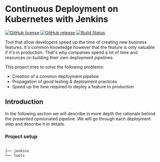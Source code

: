# Continuous Deployment on Kubernetes with Jenkins

[![GitHub license](https://img.shields.io/badge/license-CC0-blue.svg)](https://raw.githubusercontent.com/wesley-ramos/continuous-deployment-on-kubernetes-with-jenkins/master/LICENSE)
[![GitHub release](https://img.shields.io/github/release/ztombol/bats-assert.svg)](https://github.com/wesley-ramos/continuous-deployment-on-kubernetes-with-jenkins/releases/latest)
[![Build Status](https://travis-ci.org/wesley-ramos/continuous-deployment-on-kubernetes-with-jenkins.svg?branch=master)](https://travis-ci.org/wesley-ramos/continuous-deployment-on-kubernetes-with-jenkins)

Tool that allow developers speed up the
time of creating new business features. It's common knowledge however that the
 feature is only valuable if it's in production. That's why companies
 spend a lot of time and resources on building their own deployment pipelines.

This project tries to solve the following problems:

- Creation of a common deployment pipeline
- Propagation of good testing & deployment practices
- Speed up the time required to deploy a feature to production

## Introduction

In the following section we will describe in more depth the rationale
behind the presented opinionated pipeline. We will go through each deployment
step and describe it in details.

### Project setup

```bash
.
├── jenkins
└── tools
```


